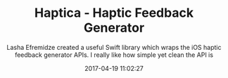 ---
title: "Haptica - Haptic Feedback Generator"
subtitle: "Lasha Efremidze created a useful Swift library which wraps the iOS haptic feedback generator APIs. I really like how simple yet clean the API is"
tags: ["iOS","library"]
link: "https://github.com/efremidze/Haptica"
date: "2017-04-19 11:02:27"
---